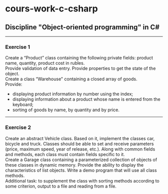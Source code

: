 # cours-work-c-csharp
## Discipline "Object-oriented programming" in C#

***

### Exercise 1<br/>
Create a “Product” class containing the following private fields: product name, quantity, product cost in rubles. </br>Provide validation of data entry. Provide properties to get the state of the object.</br>
Create a class “Warehouse" containing a closed array of goods.<br/>Provide:
* displaying product information by number using the index;
* displaying information about a product whose name is entered from the keyboard;
* sorting of goods by name, by quantity and by price.

***

### Exercise 2<br/>
Create an abstract Vehicle class. Based on it, implement the classes car, bicycle and truck. Classes should be able to set and receive parameters (price, maximum speed, year of release, etc.). Along with common fields and methods, each class must contain fields specific to it.<br/>
Create a Garage class containing a parameterized collection of objects of these classes in dynamic memory. Provide the ability to display the characteristics of list objects. Write a demo program that will use all class methods.<br/>
Additional task: to supplement the class with sorting methods according to some criterion, output to a file and reading from a file.
  
